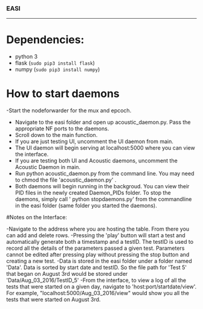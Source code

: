 ### EASI
___

# Dependencies:

- python 3 
- flask (`sudo pip3 install flask`)
- numpy (`sudo pip3 install numpy`)

# How to start daemons

-Start the nodeforwarder for the mux and epcoch.
- Navigate to the easi folder and open up acoustic_daemon.py. Pass the appropriate NF ports to the daemons.
- Scroll down to the main function. 
 - If you are just testing UI, uncomment the UI daemon from main. 
- The UI daemon will begin serving at localhost:5000 where you can view the interface. 
- If you are testing both UI and Acoustic daemons, uncomment the Acoustic Daemon in main. 
- Run python acoustic_daemon.py from the command line. You may need to chmod the file 'acoustic_daemon.py' . 
- Both daemons will begin running in the backgroud. You can view their PID files in the newly created Daemon_PIDs folder. To stop the daemons, simply call ' python stopdaemons.py' from the commandline in the easi folder (same folder you started the daemons).

#Notes on the Interface:

-Navigate to the address where you are hosting the table. From there you can add and delete rows. 
-Pressing the 'play' button will start a test and automatically generate both a timestamp and a testID. The testID is used to record all the details of the parameters passed a given test. Parameters cannot be edited after pressing play without pressing the stop button and creating a new test.
-Data is stored in the easi folder under a folder named 'Data'. Data is sorted by start date and testID. So the file path for 'Test 5' that began on August 3rd would be stored under 'Data/Aug_03_2016/TestID_5'
-From the interface, to view a log of all the tests that were started on a given day, navigate to 'host:port/startdate/view'. For example, "localhost:5000/Aug_03_2016/view" would show you all the tests that were started on August 3rd.
